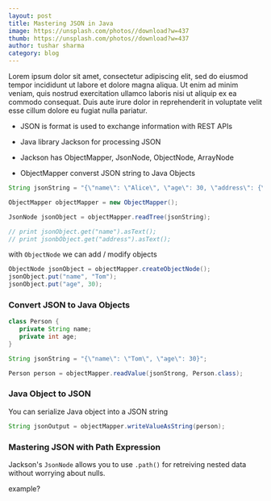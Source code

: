 ```yaml
---
layout: post
title: Mastering JSON in Java
image: https://unsplash.com/photos//download?w=437
thumb: https://unsplash.com/photos//download?w=437
author: tushar sharma
category: blog
---
```


Lorem ipsum dolor sit amet, consectetur adipiscing elit, sed do eiusmod tempor incididunt ut labore et dolore magna aliqua. Ut enim ad minim veniam, quis nostrud exercitation ullamco laboris nisi ut aliquip ex ea commodo consequat. Duis aute irure dolor in reprehenderit in voluptate velit esse cillum dolore eu fugiat nulla pariatur.<!-- truncate_here -->

- JSON is format is used to exchange information with REST APIs

- Java library Jackson for processing JSON

- Jackson has ObjectMapper, JsonNode, ObjectNode, ArrayNode

- ObjectMapper converst JSON string to Java Objects

```java
String jsonString = "{\"name\": \"Alice\", \"age\": 30, \"address\": {\"street\": \"123 Maple Street\", \"city\": \"Wonderland\"}, \"isActive\": true}";

ObjectMapper objectMapper = new ObjectMapper();

JsonNode jsonObject = objectMapper.readTree(jsonString);

// print jsonObject.get("name").asText();
// print jsonbObject.get("address").asText();
```

with `ObjectNode` we can add / modify objects

```java
ObjectNode jsonObject = objectMapper.createObjectNode();
jsonObject.put("name", "Tom");
jsonObject.put("age", 30);
```

### Convert JSON to Java Objects

```java
class Person {
   private String name;
   private int age;
}

String jsonString = "{\"name\": \"Tom\", \"age\": 30}";

Person person = objectMapper.readValue(jsonStrong, Person.class);
```

### Java Object to JSON

You can serialize Java object into a JSON string 

```java
String jsonOutput = objectMapper.writeValueAsString(person);

```

### Mastering JSON with Path Expression

Jackson's `JsonNode` allows you to use `.path()` for retreiving nested data without worrying about nulls.

example?
